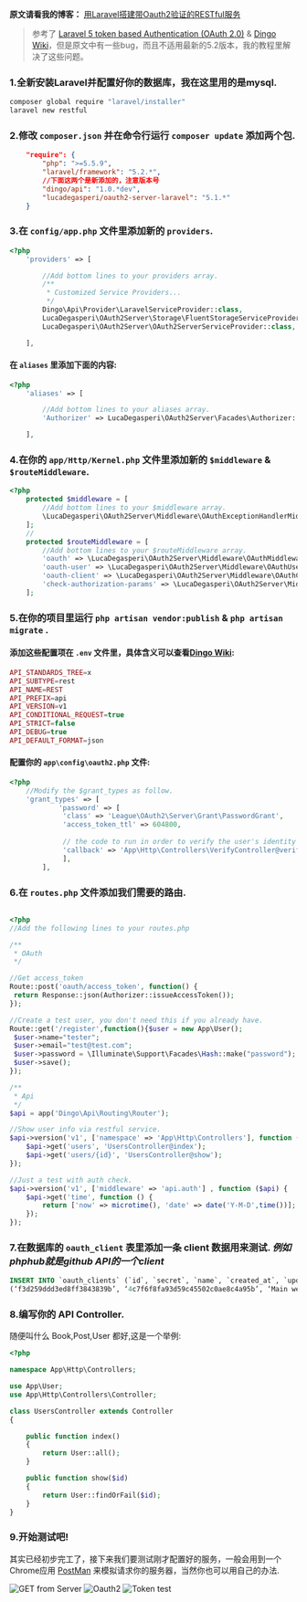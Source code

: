 **原文请看我的博客：** [用Laravel搭建带Oauth2验证的RESTful服务](http://discountry.github.io/tutorial/2016/02/20/Laravel-RESTful-Oauth2/)


> 参考了 [Laravel 5 token based Authentication (OAuth 2.0)](https://medium.com/@mshanak/laravel-5-token-based-authentication-ae258c12cfea#.5bzflbkp9) & [Dingo Wiki](https://github.com/dingo/api/wiki)，但是原文中有一些bug，而且不适用最新的5.2版本，我的教程里解决了这些问题。

### 1.全新安装Laravel并配置好你的数据库，我在这里用的是mysql.

``` bash
composer global require "laravel/installer"
laravel new restful
```

### 2.修改 `composer.json` 并在命令行运行 `composer update` 添加两个包.

``` json
    "require": {
        "php": ">=5.5.9",
        "laravel/framework": "5.2.*",
        //下面这两个是新添加的，注意版本号
        "dingo/api": "1.0.*dev",
        "lucadegasperi/oauth2-server-laravel": "5.1.*"
    }
```

### 3.在 `config/app.php` 文件里添加新的 `providers`.

``` php
<?php
    'providers' => [

        //Add bottom lines to your providers array.
        /**
         * Customized Service Providers...
         */
        Dingo\Api\Provider\LaravelServiceProvider::class,
        LucaDegasperi\OAuth2Server\Storage\FluentStorageServiceProvider::class,
        LucaDegasperi\OAuth2Server\OAuth2ServerServiceProvider::class,

    ],
```

#### 在 `aliases` 里添加下面的内容:

``` php
<?php
    'aliases' => [

        //Add bottom lines to your aliases array.
        'Authorizer' => LucaDegasperi\OAuth2Server\Facades\Authorizer::class,

    ],
```

### 4.在你的 `app/Http/Kernel.php` 文件里添加新的 `$middleware` & `$routeMiddleware`.

``` php
<?php
    protected $middleware = [
        //Add bottom lines to your $middleware array.
        \LucaDegasperi\OAuth2Server\Middleware\OAuthExceptionHandlerMiddleware::class,
    ];
    //
    protected $routeMiddleware = [
        //Add bottom lines to your $routeMiddleware array.
        'oauth' => \LucaDegasperi\OAuth2Server\Middleware\OAuthMiddleware::class,
        'oauth-user' => \LucaDegasperi\OAuth2Server\Middleware\OAuthUserOwnerMiddleware::class,
        'oauth-client' => \LucaDegasperi\OAuth2Server\Middleware\OAuthClientOwnerMiddleware::class,
        'check-authorization-params' => \LucaDegasperi\OAuth2Server\Middleware\CheckAuthCodeRequestMiddleware::class,
    ];
```

### 5.在你的项目里运行 `php artisan vendor:publish` & `php artisan migrate` .

#### 添加这些配置项在 `.env` 文件里，具体含义可以查看[Dingo Wiki](https://github.com/dingo/api/wiki):

``` php
API_STANDARDS_TREE=x
API_SUBTYPE=rest
API_NAME=REST
API_PREFIX=api
API_VERSION=v1
API_CONDITIONAL_REQUEST=true
API_STRICT=false
API_DEBUG=true
API_DEFAULT_FORMAT=json
```

#### 配置你的 `app\config\oauth2.php` 文件:

``` php
<?php
    //Modify the $grant_types as follow.
    'grant_types' => [
            'password' => [
             'class' => 'League\OAuth2\Server\Grant\PasswordGrant',
             'access_token_ttl' => 604800,
             
             // the code to run in order to verify the user's identity
             'callback' => 'App\Http\Controllers\VerifyController@verify',
             ],
        ],
```

### 6.在 `routes.php` 文件添加我们需要的路由.

``` php

<?php
//Add the following lines to your routes.php

/**
 * OAuth
 */

//Get access_token
Route::post('oauth/access_token', function() {
 return Response::json(Authorizer::issueAccessToken());
});

//Create a test user, you don't need this if you already have.
Route::get('/register',function(){$user = new App\User();
 $user->name="tester";
 $user->email="test@test.com";
 $user->password = \Illuminate\Support\Facades\Hash::make("password");
 $user->save();
});

/**
 * Api
 */
$api = app('Dingo\Api\Routing\Router');

//Show user info via restful service.
$api->version('v1', ['namespace' => 'App\Http\Controllers'], function ($api) {
    $api->get('users', 'UsersController@index');
    $api->get('users/{id}', 'UsersController@show');
});

//Just a test with auth check.
$api->version('v1', ['middleware' => 'api.auth'] , function ($api) {
    $api->get('time', function () {
        return ['now' => microtime(), 'date' => date('Y-M-D',time())];
    });
});
```

### 7.在数据库的 `oauth_client` 表里添加一条 client 数据用来测试. ***例如phphub就是github API的一个client***

``` sql
INSERT INTO `oauth_clients` (`id`, `secret`, `name`, `created_at`, `updated_at`) VALUES
(‘f3d259ddd3ed8ff3843839b’, ‘4c7f6f8fa93d59c45502c0ae8c4a95b’, ‘Main website’, ‘2015–05–12 21:00:00’, ‘0000–00–00 00:00:00’);
```

### 8.编写你的 API Controller.

随便叫什么 Book,Post,User 都好,这是一个举例:

``` php
<?php

namespace App\Http\Controllers;

use App\User;
use App\Http\Controllers\Controller;

class UsersController extends Controller
{

    public function index()
    {
        return User::all();
    }

    public function show($id)
    {
        return User::findOrFail($id);
    }
}
```

### 9.开始测试吧!

其实已经初步完工了，接下来我们要测试刚才配置好的服务，一般会用到一个Chrome应用 [PostMan](https://chrome.google.com/webstore/detail/postman-rest-client-packa/fhbjgbiflinjbdggehcddcbncdddomop) 来模拟请求你的服务器，当然你也可以用自己的办法.

![GET from Server](http://discountry.github.io/images/get.png)
![Oauth2](http://discountry.github.io/images/oauth.png)
![Token test](http://discountry.github.io/images/test.png)
